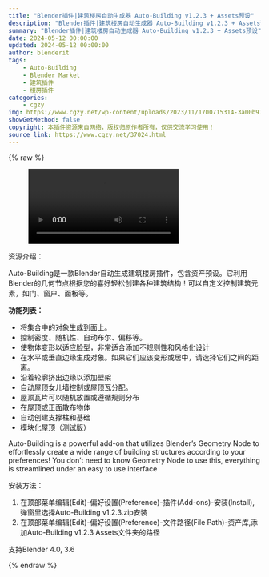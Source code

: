 ```yaml
---
title: "Blender插件|建筑楼房自动生成器 Auto-Building v1.2.3 + Assets预设"
description: "Blender插件|建筑楼房自动生成器 Auto-Building v1.2.3 + Assets预设"
summary: "Blender插件|建筑楼房自动生成器 Auto-Building v1.2.3 + Assets预设"
date: 2024-05-12 00:00:00
updated: 2024-05-12 00:00:00
author: blenderit
tags: 
    - Auto-Building
    - Blender Market
    - 建筑插件
    - 楼房插件
categories:
    - cgzy
img: https://www.cgzy.net/wp-content/uploads/2023/11/1700715314-3a00b973841276b.webp
showGetMethod: false
copyright: 本插件资源来自网络，版权归原作者所有，仅供交流学习使用！
source_link: https://www.cgzy.net/37024.html
---
```


{% raw %}
<figure class="wp-block-video aligncenter"><video controls src="http://cloud.video.taobao.com/play/u/null/p/1/e/6/t/1/438626201403.mp4"></video></figure><div class="wp-block-pandastudio-title"><div class="title_style_01"><p>资源介绍：</p></div></div><p class="is-style-text-indent-2em">Auto-Building是一款Blender自动生成建筑楼房插件，包含资产预设。它利用Blender的几何节点根据您的喜好轻松创建各种建筑结构！可以自定义控制建筑元素，如门、窗户、面板等。</p><p><strong>功能列表：</strong></p><ul>
<li>将集合中的对象生成到面上。</li>



<li>控制密度、随机性、自动布尔、偏移等。</li>



<li>使物体变形以适应脸型，非常适合添加不规则性和风格化设计</li>



<li>在水平或垂直边缘生成对象。如果它们应该变形或居中，请选择它们之间的距离。</li>



<li>沿着轮廓挤出边缘以添加壁架</li>



<li>自动屋顶女儿墙控制或屋顶瓦分配。</li>



<li>屋顶瓦片可以随机放置或遵循规则分布</li>



<li>在屋顶或正面散布物体</li>



<li>自动创建支撑柱和基础</li>



<li>模块化屋顶（测试版）</li>
</ul><p>Auto-Building is a powerful add-on that utilizes Blender’s Geometry Node to effortlessly create a wide range of building structures according to your preferences! You don’t need to know Geometry Node to use this, everything is streamlined under an easy to use interface</p><div class="wp-block-pandastudio-title"><div class="title_style_01"><p>安装方法：</p></div></div><ol>
<li>在顶部菜单编辑(Edit)-偏好设置(Preference)-插件(Add-ons)-安装(Install),弹窗里选择Auto-Building v1.2.3.zip安装</li>



<li>在顶部菜单编辑(Edit)-偏好设置(Preference)-文件路径(File Path)-资产库,添加Auto-Building v1.2.3 Assets文件夹的路径</li>
</ol><div class="wp-block-pandastudio-tips"><div class="tip success "><p>支持Blender 4.0, 3.6</p>
</div></div>
<div style="display: none">cgzy</div>
{% endraw %}
